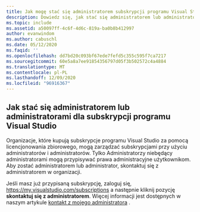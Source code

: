 ```yaml
---
title: Jak mogę stać się administratorem subskrypcji programu Visual Studio?
description: Dowiedz się, jak stać się administratorem lub administratorami subskrypcji programu Visual Studio
ms.topic: include
ms.assetid: a50097ff-4c6f-4d6c-819a-ba0b8b412997
author: evanwindom
ms.author: cabuschl
ms.date: 05/12/2020
ms.faqid: ''
ms.openlocfilehash: dd7bd20c093bf67ede7fefd5c355c595f7ca7217
ms.sourcegitcommit: 60e5a8a7ee91854356797d05f3b502572c4a4884
ms.translationtype: MT
ms.contentlocale: pl-PL
ms.lasthandoff: 12/09/2020
ms.locfileid: "96916367"
---
```

## <a name="how-to-become-an-administrator-or-super-admin-for-visual-studio-subscriptions"></a>Jak stać się administratorem lub administratorami dla subskrypcji programu Visual Studio

Organizacje, które kupują subskrypcje programu Visual Studio za pomocą licencjonowania zbiorowego, mogą zarządzać subskrypcjami przy użyciu administratorów i administratorów.  Tylko Administratorzy niebędący administratorami mogą przypisywać prawa administracyjne użytkownikom.  Aby zostać administratorem lub administrator, skontaktuj się z administratorem w organizacji.  

Jeśli masz już przypisaną subskrypcję, zaloguj się, https://my.visualstudio.com/subscriptions a następnie kliknij pozycję **skontaktuj się z administratorem**.  Więcej informacji jest dostępnych w naszym artykule [kontakt z mojego administratora](https://docs.microsoft.com/visualstudio/subscriptions/contact-my-admin) .